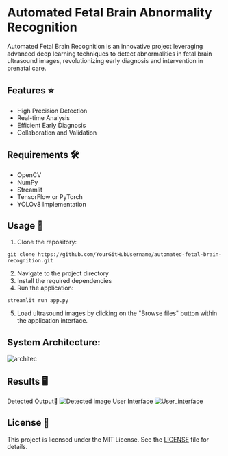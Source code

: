 # Automated Fetal Brain Abnormality Recognition


Automated Fetal Brain  Recognition is an innovative project leveraging advanced deep learning techniques to detect abnormalities in fetal brain ultrasound images, revolutionizing early diagnosis and intervention in prenatal care.

## Features ⭐
- High Precision Detection
- Real-time Analysis
- Efficient Early Diagnosis
- Collaboration and Validation

## Requirements 🛠️
- OpenCV
- NumPy
- Streamlit
- TensorFlow or PyTorch
- YOLOv8 Implementation

## Usage 🚀
1. Clone the repository:

```
git clone https://github.com/YourGitHubUsername/automated-fetal-brain-recognition.git
```

2. Navigate to the project directory
3. Install the required dependencies
4. Run the application:
```
streamlit run app.py
```

5. Load ultrasound images by clicking on the "Browse files" button within the application interface.

## System Architecture:
![architec](https://github.com/Fawziya20/Automated-Fetal-Brain-Abnormality-Recognition/assets/75235022/164af627-c6d8-46cd-a8a5-eed9c628b850)


## Results 🖥️
Detected Output🧠
![Detected image](https://github.com/Fawziya20/Automated-Fetal-Brain-Abnormality-Recognition/assets/75235022/058f8860-8027-4d7e-b63b-63c66edaaae7)
User Interface
![User_interface](https://github.com/Fawziya20/Automated-Fetal-Brain-Abnormality-Recognition/assets/75235022/8d1d1528-73d3-4f12-a2de-1b7655a8dbab)

## License 📝

This project is licensed under the MIT License. See the [LICENSE](LICENSE) file for details.

